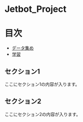 # Jetbot_Project

# 目次
- [データ集め](#セクション1)
- [学習](#セクション2)

## セクション1
ここにセクション1の内容が入ります。

## セクション2
ここにセクション2の内容が入ります。
